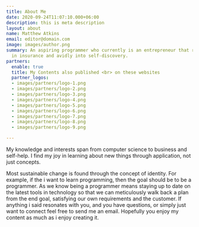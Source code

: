 ```yaml
---
title: About Me
date: 2020-09-24T11:07:10.000+06:00
description: this is meta description
layout: about
name: Matthew Atkins
email: editor@domain.com
image: images/author.png
summary: An aspiring programmer who currently is an entrepreneur that runs a business
  in insurance and avidly into self-discovery.
partners:
  enable: true
  title: My Contents also published <br> on these websites
  partner_logos:
  - images/partners/logo-1.png
  - images/partners/logo-2.png
  - images/partners/logo-3.png
  - images/partners/logo-4.png
  - images/partners/logo-5.png
  - images/partners/logo-6.png
  - images/partners/logo-7.png
  - images/partners/logo-8.png
  - images/partners/logo-9.png

---
```

My knowledge and interests span from computer science to business and self-help. I find my joy in learning about new things through application, not just concepts. 

Most sustainable change is found through the concept of identity. For example, if the i want to learn programming, then the goal should be to be a programmer. As we know being a programmer means staying up to date on the latest tools in technology so that we can meticulously walk back a plan from the end goal, satisfying our own requirements and the customer. If anything i said resonates with you, and you have questions, or simply just want to connect feel free to send me an email. Hopefully you enjoy my content as much as i enjoy creating it.